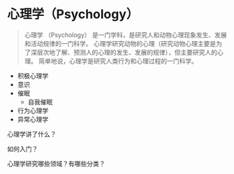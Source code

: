 # 心理学（Psychology）

> 心理学 （Psychology） 是一门学科，是研究人和动物心理现象发生、发展和活动规律的一门科学。
心理学研究动物的心理（研究动物心理主要是为了深层次地了解、预测人的心理的发生、发展的规律），但主要研究人的心理。
简单地说，心理学是研究人类行为和心理过程的一门科学。

* 积极心理学
* 意识
* 催眠
    * 自我催眠
* 行为心理学
* 异常心理学

心理学讲了什么？

如何入门？

心理学研究哪些领域？有哪些分类？
